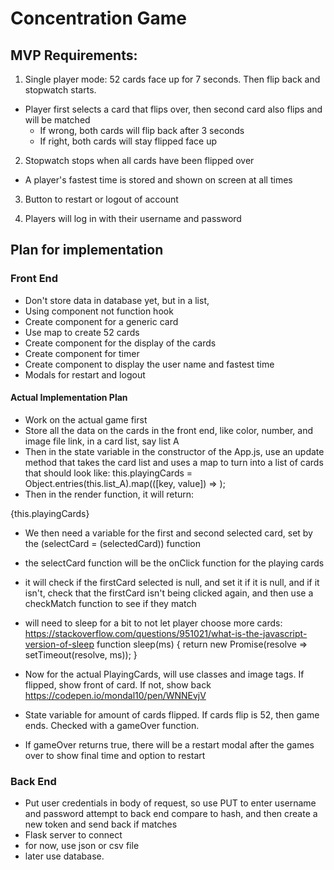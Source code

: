 # Concentration Game

## MVP Requirements:
1. Single player mode: 52 cards face up for 7 seconds. Then flip back and stopwatch starts.
- Player first selects a card that flips over, then second card also flips and will be matched
    - If wrong, both cards will flip back after 3 seconds
    - If right, both cards will stay flipped face up

2. Stopwatch stops when all cards have been flipped over
- A player's fastest time is stored and shown on screen at all times

3. Button to restart or logout of account

4. Players will log in with their username and password

## Plan for implementation

### Front End
- Don't store data in database yet, but in a list, 
- Using component not function hook
- Create component for a generic card
- Use map to create 52 cards
- Create component for the display of the cards
- Create component for timer
- Create component to display the user name and fastest time
- Modals for restart and logout

#### Actual Implementation Plan
- Work on the actual game first
- Store all the data on the cards in the front end, like color, number, and image file link, in a card list, say list A
- Then in the state variable in the constructor of the App.js, use an update method that takes the card list and  uses a map to turn into a list of cards that should look like:
this.playingCards = Object.entries(this.list_A).map(([key, value]) =>
      <Col>
        <PlayingCard card = {value}><PlayingCard>
      </Col>
    );
- Then in the render function, it will return:
<Container>
        <Row xs="1" sm="1" md="2" lg="4">
          {this.playingCards}
        </Row>
</Container>

- We then need a variable for the first and second selected card, set by the (selectCard = (selectedCard)) function
- the selectCard function will be the onClick function for the playing cards
- it will check if the firstCard selected is null, and set it if it is null, and if it isn't, check that the firstCard isn't being clicked again, and then use a checkMatch function to see if they match
- will need to sleep for a bit to not let player choose more cards:
https://stackoverflow.com/questions/951021/what-is-the-javascript-version-of-sleep
function sleep(ms) {
    return new Promise(resolve => setTimeout(resolve, ms));
}

- Now for the actual PlayingCards, will use classes and image tags. If flipped, show front of card. If not, show back
https://codepen.io/mondal10/pen/WNNEvjV

- State variable for amount of cards flipped. If cards flip is 52, then game ends. Checked with a gameOver function.

- If gameOver returns true, there will be a restart modal after the games over to show final time and option to restart



### Back End
- Put user credentials in body of request, so use PUT to enter username and password attempt to back end compare to hash, and then create a new token and send back if matches
- Flask server to connect
- for now, use json or csv file
- later use database.


